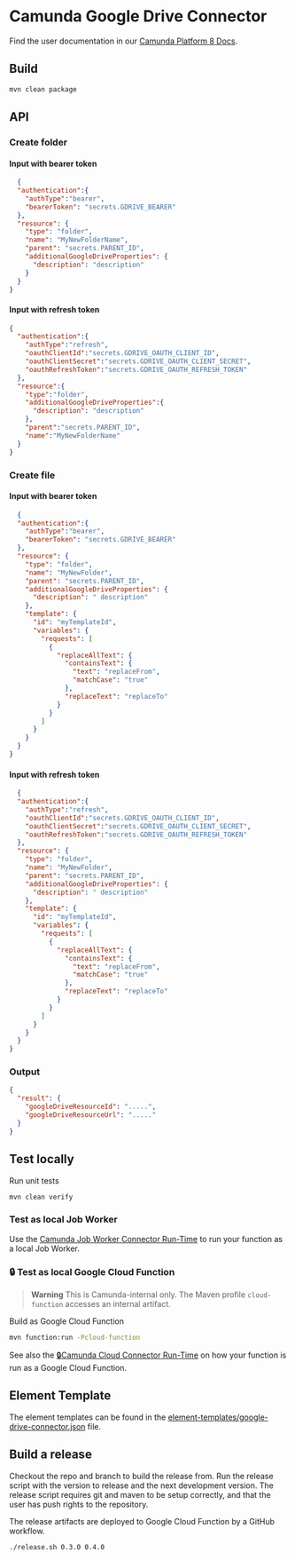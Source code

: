 # Camunda Google Drive Connector

Find the user documentation in our [Camunda Platform 8 Docs](https://docs.camunda.io/docs/components/integration-framework/connectors/out-of-the-box-connectors/googledrive/).

## Build

```bash
mvn clean package
```

## API

### Create folder

#### Input with bearer token

```json
  {
  "authentication":{
    "authType":"bearer",
    "bearerToken": "secrets.GDRIVE_BEARER"
  },
  "resource": {
    "type": "folder",
    "name": "MyNewFolderName",
    "parent": "secrets.PARENT_ID",
    "additionalGoogleDriveProperties": {
      "description": "description"
    }
  }
}
```

#### Input with refresh token

```json
{
  "authentication":{
    "authType":"refresh",
    "oauthClientId":"secrets.GDRIVE_OAUTH_CLIENT_ID",
    "oauthClientSecret":"secrets.GDRIVE_OAUTH_CLIENT_SECRET",
    "oauthRefreshToken":"secrets.GDRIVE_OAUTH_REFRESH_TOKEN"
  },
  "resource":{
    "type":"folder",
    "additionalGoogleDriveProperties":{
      "description": "description"
    },
    "parent":"secrets.PARENT_ID",
    "name":"MyNewFolderName"
  }
}
```

### Create file

#### Input with bearer token

```json
  {
  "authentication":{
    "authType":"bearer",
    "bearerToken": "secrets.GDRIVE_BEARER"
  },
  "resource": {
    "type": "folder",
    "name": "MyNewFolder",
    "parent": "secrets.PARENT_ID",
    "additionalGoogleDriveProperties": {
      "description": " description"
    },
    "template": {
      "id": "myTemplateId",
      "variables": {
        "requests": [
          {
            "replaceAllText": {
              "containsText": {
                "text": "replaceFrom",
                "matchCase": "true"
              },
              "replaceText": "replaceTo"
            }
          }
        ]
      }
    }
  }
}
```

#### Input with refresh token

```json
  {
  "authentication":{
    "authType":"refresh",
    "oauthClientId":"secrets.GDRIVE_OAUTH_CLIENT_ID",
    "oauthClientSecret":"secrets.GDRIVE_OAUTH_CLIENT_SECRET",
    "oauthRefreshToken":"secrets.GDRIVE_OAUTH_REFRESH_TOKEN"
  },
  "resource": {
    "type": "folder",
    "name": "MyNewFolder",
    "parent": "secrets.PARENT_ID",
    "additionalGoogleDriveProperties": {
      "description": " description"
    },
    "template": {
      "id": "myTemplateId",
      "variables": {
        "requests": [
          {
            "replaceAllText": {
              "containsText": {
                "text": "replaceFrom",
                "matchCase": "true"
              },
              "replaceText": "replaceTo"
            }
          }
        ]
      }
    }
  }
}
```

### Output

```json
{
  "result": {
    "googleDriveResourceId": ".....",
    "googleDriveResourceUrl": "....."
  }
}
```

## Test locally

Run unit tests

```bash
mvn clean verify
```

### Test as local Job Worker

Use the [Camunda Job Worker Connector Run-Time](https://github.com/camunda/connector-framework/tree/main/runtime-job-worker)
to run your function as a local Job Worker.

### :lock: Test as local Google Cloud Function

> **Warning**
> This is Camunda-internal only. The Maven profile `cloud-function` accesses an internal artifact.

Build as Google Cloud Function

```bash
mvn function:run -Pcloud-function
```

See also the [:lock:Camunda Cloud Connector Run-Time](https://github.com/camunda/connector-runtime-cloud) on how your function
is run as a Google Cloud Function.

## Element Template

The element templates can be found in
the [element-templates/google-drive-connector.json](element-templates/google-drive-connector.json) file.

## Build a release

Checkout the repo and branch to build the release from. Run the release script with the version to release and the next
development version. The release script requires git and maven to be setup correctly, and that the user has push rights
to the repository.

The release artifacts are deployed to Google Cloud Function by a GitHub workflow.

```bash
./release.sh 0.3.0 0.4.0
```
